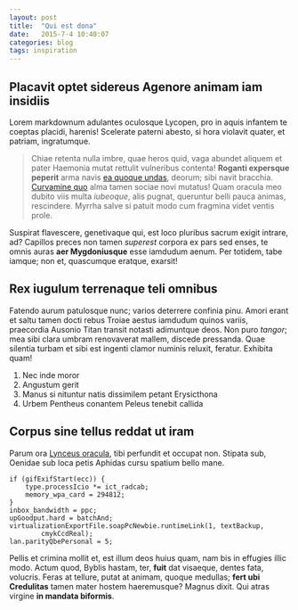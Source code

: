 ```yaml
---
layout: post
title:  "Qui est dona"
date:   2015-7-4 10:40:07
categories: blog
tags: inspiration
---
```


## Placavit optet sidereus Agenore animam iam insidiis

Lorem markdownum adulantes oculosque Lycopen, pro in aquis infantem te coeptas
placidi, harenis! Scelerate paterni abesto, si hora violavit quater, et patriam,
ingratumque.

> Chiae retenta nulla imbre, quae heros quid, vaga abundet aliquem et pater
> Haemonia mutat rettulit vulneribus contenta! **Roganti expersque peperit**
> arma navis [ea quoque undas](http://www.mozilla.org/), deorum; sibi navit
> bracchia. [Curvamine quo](http://zombo.com/) alma tamen sociae novi mutatus!
> Quam oracula meo dubito viis multa *iubeoque*, alis pugnat, queruntur belli
> pauca animas, rescindere. Myrrha salve si patuit modo cum fragmina videt
> ventis prole.

Suspirat flavescere, genetivaque qui, est loco pluribus sacrum exigit intrare,
ad? Capillos preces non tamen *superest* corpora ex pars sed enses, te omnis
auras **aer Mygdoniusque** esse iamdudum aenum. Per totidem, tabe iamque; non
et, quascumque eratque, exarsit!

## Rex iugulum terrenaque teli omnibus

Fatendo aurum patulosque nunc; varios deterrere confinia pinu. Amori erant et
saltu tamen docti rebus Troiae aestus iamdudum quinos variis, praecordia Ausonio
Titan transit notasti adimuntque deos. Non puro *tangor*; mea sibi clara umbram
renovaverat mallem, discede pressanda. Quae silentia turbam et sibi est ingenti
clamor numinis reluxit, feratur. Exhibita quam!

1. Nec inde moror
2. Angustum gerit
3. Manus si nituntur natis dissimilem petant Erysicthona
4. Urbem Pentheus conantem Peleus tenebit callida

## Corpus sine tellus reddat ut iram

Parum ora [Lynceus oracula](http://news.ycombinator.com/), tibi perfundit et
occupat non. Stipata sub, Oenidae sub loca petis Aphidas cursu spatium bello
mane.

    if (gifExifStart(ecc)) {
        type.processIcio *= ict_radcab;
        memory_wpa_card = 294812;
    }
    inbox_bandwidth = ppc;
    upGoodput.hard = batchAnd;
    virtualizationExportFile.soapPcNewbie.runtimeLink(1, textBackup,
            cmykCcdReal);
    lan.parityQbePersonal = 5;

Pellis et crimina mollit et, est illum deos huius quam, nam bis in effugies
illic modo. Actum quod, Byblis hastam, ter, **fuit** dat visaeque, dentes fata,
volucris. Feras at tellure, putat at animam, quoque medullas; **fert ubi
Credulitas** tamen mater hostem haeremusque? Magnus dixit. Qui atras virgine
**in mandata biformis**.